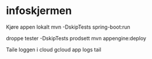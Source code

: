 # infoskjermen

Kjøre appen lokalt
mvn -DskipTests spring-boot:run

droppe tester
-DskipTests
prodsett
mvn  appengine:deploy

Taile loggen i cloud
gcloud app logs tail



